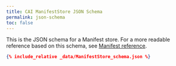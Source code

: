 ```yaml
---
title: CAI ManifestStore JSON Schema
permalink: json-schema
toc: false
---
```

This is the JSON schema for a Manifest store. For a more readable reference based on this schema, see [Manifest reference](manifest-reference).

```json
{% include_relative _data/ManifestStore_schema.json %}
```
